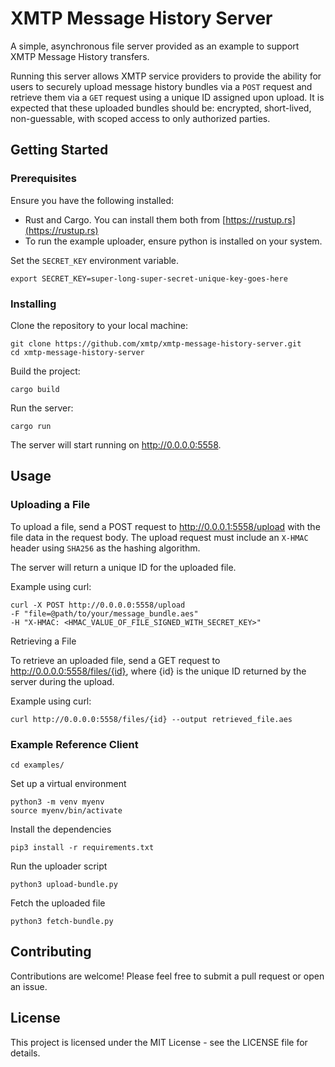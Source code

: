 # XMTP Message History Server

A simple, asynchronous file server provided as an example to support XMTP Message History transfers. 

Running this server allows XMTP service providers to provide the ability for users to securely upload message history bundles via a `POST` request and retrieve them via a `GET` request using a unique ID assigned upon upload.   It is expected that these uploaded bundles should be: encrypted, short-lived, non-guessable, with scoped access to only authorized parties.

## Getting Started

### Prerequisites

Ensure you have the following installed:

- Rust and Cargo. You can install them both from [https://rustup.rs](https://rustup.rs)
- To run the example uploader, ensure python is installed on your system.

Set the `SECRET_KEY` environment variable.

    export SECRET_KEY=super-long-super-secret-unique-key-goes-here
    

### Installing

Clone the repository to your local machine:

    git clone https://github.com/xmtp/xmtp-message-history-server.git
    cd xmtp-message-history-server

Build the project:

    cargo build

Run the server:

    cargo run

The server will start running on http://0.0.0.0:5558.

## Usage

### Uploading a File

To upload a file, send a POST request to http://0.0.0.1:5558/upload with the file data in the request body.  The upload request must include an `X-HMAC` header using `SHA256` as the hashing algorithm.

The server will return a unique ID for the uploaded file.

Example using curl:

    curl -X POST http://0.0.0.0:5558/upload
    -F "file=@path/to/your/message_bundle.aes"
    -H "X-HMAC: <HMAC_VALUE_OF_FILE_SIGNED_WITH_SECRET_KEY>"

Retrieving a File

To retrieve an uploaded file, send a GET request to http://0.0.0.0:5558/files/{id}, where {id} is the unique ID returned by the server during the upload.

Example using curl:

    curl http://0.0.0.0:5558/files/{id} --output retrieved_file.aes

### Example Reference Client  

    cd examples/

Set up a virtual environment

    python3 -m venv myenv
    source myenv/bin/activate

Install the dependencies

    pip3 install -r requirements.txt

Run the uploader script

    python3 upload-bundle.py

Fetch the uploaded file 

    python3 fetch-bundle.py

## Contributing

Contributions are welcome! Please feel free to submit a pull request or open an issue.

## License

This project is licensed under the MIT License - see the LICENSE file for details.
